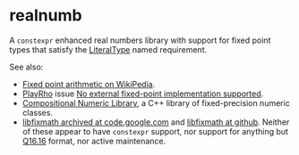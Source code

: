 # realnumb
A `constexpr` enhanced real numbers library with support for fixed point types that satisfy the [LiteralType](https://en.cppreference.com/w/cpp/named_req/LiteralType) named requirement.

See also:

- [Fixed point arithmetic on WikiPedia](https://en.wikipedia.org/wiki/Fixed-point_arithmetic).
- [PlayRho](https://github.com/louis-langholtz/PlayRho) issue [No external fixed-point implementation supported](https://github.com/louis-langholtz/PlayRho/issues/295).
- [Compositional Numeric Library](https://github.com/johnmcfarlane/cnl), a C++ library of fixed-precision numeric classes.
- [libfixmath archived at code.google.com](https://code.google.com/archive/p/libfixmath/) and [libfixmath at github](https://github.com/PetteriAimonen/libfixmath). Neither of these appear to have `constexpr` support, nor support for anything but [Q16.16](https://en.wikipedia.org/wiki/Q_(number_format)) format, nor active maintenance.
